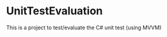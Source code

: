 UnitTestEvaluation
==================

This is a project to test/evaluate the C# unit test (using MVVM)
